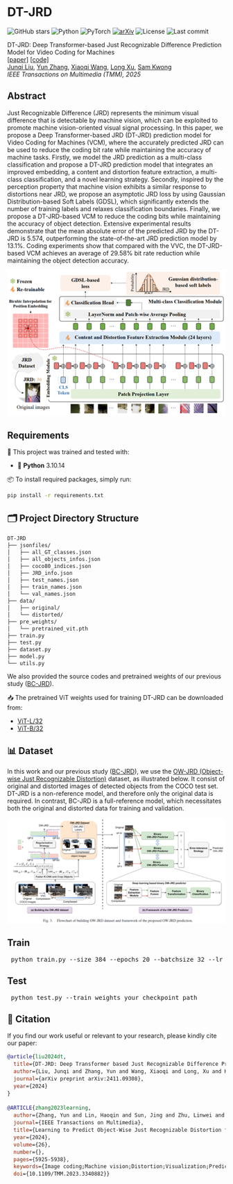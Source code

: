 # DT-JRD

![GitHub stars](https://img.shields.io/github/stars/JunqiLiu-SYSU/DT-JRD?style=social)
![Python](https://img.shields.io/badge/Python-3.10-blue)
![PyTorch](https://img.shields.io/badge/Framework-PyTorch-red)
[![arXiv](https://img.shields.io/badge/arXiv-2411.09308-b31b1b.svg)](https://arxiv.org/abs/2411.09308)
![License](https://img.shields.io/github/license/JunqiLiu-SYSU/DT-JRD)
![Last commit](https://img.shields.io/github/last-commit/JunqiLiu-SYSU/DT-JRD)

DT-JRD: Deep Transformer-based Just Recognizable Difference Prediction Model for Video Coding for Machines \
[[paper]](https://arxiv.org/abs/2411.09308) [[code]](https://github.com/JunqiLiu-SYSU/DT-JRD) \
[Junqi Liu](https://github.com/JunqiLiu-SYSU), [Yun Zhang](https://codec.siat.ac.cn/yunzhang/), [Xiaoqi Wang](https://github.com/XiaoqiWang), [Long Xu](https://scholar.google.com.sg/citations?hl=en&user=PBqivgkAAAAJ&view_op=list_works&sortby=pubdate), [Sam Kwong](https://scholars.ln.edu.hk/en/persons/sam-tak-wu-kwong) \
*IEEE Transactions on Multimedia (TMM), 2025*

## Abstract
Just Recognizable Difference (JRD) represents the minimum visual difference that is detectable by machine vision, which can be exploited to promote machine vision-oriented visual signal processing. In this paper, we propose a Deep Transformer-based JRD (DT-JRD) prediction model for Video Coding for Machines (VCM), where the accurately predicted JRD can be used to reduce the coding bit rate while maintaining the accuracy of machine tasks.
Firstly, we model the JRD prediction as a multi-class classification and propose a DT-JRD prediction model that integrates an improved embedding, a content and distortion feature extraction, a multi-class classification, and a novel learning strategy. 
Secondly, inspired by the perception property that machine vision exhibits a similar response to distortions near JRD, we propose an asymptotic JRD loss by using Gaussian Distribution-based Soft Labels (GDSL), which significantly extends the number of training labels and relaxes classification boundaries.
Finally, we propose a DT-JRD-based VCM to reduce the coding bits while maintaining the accuracy of object detection.
Extensive experimental results demonstrate that the mean absolute error of the predicted JRD by the DT-JRD is 5.574, outperforming the state-of-the-art JRD prediction model by 13.1\%.
Coding experiments show that compared with the VVC, the DT-JRD-based VCM achieves an average of 29.58\% bit rate reduction while maintaining the object detection accuracy.
<p align="center">
  <img src="DT-JRD.png" alt="Framework Overview" width="700"/>
</p>

## Requirements

🧩 This project was trained and tested with:

- 🐍 **Python** 3.10.14

📦 To install required packages, simply run:

```bash
pip install -r requirements.txt
```
## 🗂️ Project Directory Structure
```
DT-JRD
├── jsonfiles/
│   ├── all_GT_classes.json
│   ├── all_objects_infos.json
│   ├── coco80_indices.json
│   ├── JRD_info.json
│   ├── test_names.json
│   ├── train_names.json
│   └── val_names.json
├── data/
│   ├── original/
│   └── distorted/
├── pre_weights/
│   └── pretrained_vit.pth
├── train.py
├── test.py
├── dataset.py
├── model.py
└── utils.py
```
We also provided the source codes and pretrained weights of our previous study ([BC-JRD](https://ieeexplore.ieee.org/document/10349945)).


📥 The pretrained ViT weights used for training DT-JRD can be downloaded from:  
- [ViT-L/32](https://github.com/rwightman/pytorch-image-models/releases/download/v0.1-vitjx/jx_vit_large_patch32_224_in21k-9046d2e7.pth)  
- [ViT-B/32](https://github.com/rwightman/pytorch-image-models/releases/download/v0.1-vitjx/jx_vit_base_patch32_224_in21k-8db57226.pth)

## 📊 Dataset
In this work and our previous study ([BC-JRD](https://ieeexplore.ieee.org/document/10349945)), we use the [OW-JRD (Object-wise Just Recognizable Distortion)](https://ieee-dataport.org/documents/object-wise-just-recognizable-distortion-dataset) dataset, as illustrated below. It consist of original and distorted images of detected objects from the COCO test set. DT-JRD is a non-reference model, and therefore only the original data is required. In contrast, BC-JRD is a full-reference model, which necessitates both the original and distorted data for training and validation.
<p align="center">
  <img src="BC-JRD.png" alt="Framework Overview" width="700"/>
</p>

## Train
<pre> python train.py --size 384 --epochs 20 --batchsize 32 --lr 0.01 --gpus 0,1 --device cuda:0 </pre>

## Test
<pre> python test.py --train_weights your_checkpoint_path </pre>

## 📖 Citation

If you find our work useful or relevant to your research, please kindly cite our paper:

```bibtex
@article{liu2024dt,
  title={DT-JRD: Deep Transformer based Just Recognizable Difference Prediction Model for Video Coding for Machines},
  author={Liu, Junqi and Zhang, Yun and Wang, Xiaoqi and Long, Xu and Kwong, Sam},
  journal={arXiv preprint arXiv:2411.09308},
  year={2024}
}

@ARTICLE{zhang2023learning,
  author={Zhang, Yun and Lin, Haoqin and Sun, Jing and Zhu, Linwei and Kwong, Sam},
  journal={IEEE Transactions on Multimedia}, 
  title={Learning to Predict Object-Wise Just Recognizable Distortion for Image and Video Compression}, 
  year={2024},
  volume={26},
  number={},
  pages={5925-5938},
  keywords={Image coding;Machine vision;Distortion;Visualization;Predictive models;Image recognition;Task analysis;Deep learning;just recognizable distortion;object detection;video coding for machine},
  doi={10.1109/TMM.2023.3340882}}
